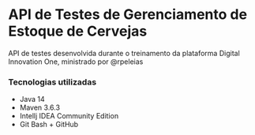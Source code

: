 # API de Testes de Gerenciamento de Estoque de Cervejas

API de testes desenvolvida durante o treinamento da plataforma Digital Innovation One, ministrado por @rpeleias



### Tecnologias utilizadas

- Java 14
- Maven 3.6.3
- Intellj IDEA Community Edition
- Git Bash + GitHub



